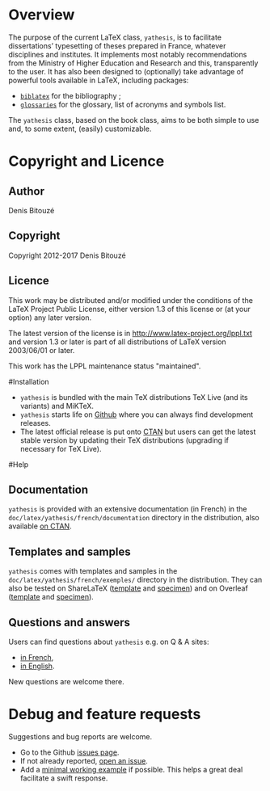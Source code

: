 # Overview

The purpose of the current LaTeX class, `yathesis`, is to facilitate
dissertations’ typesetting of theses prepared in France, whatever disciplines
and institutes. It implements most notably recommendations from the Ministry of
Higher Education and Research and this, transparently to the user. It has also
been designed to (optionally) take advantage of powerful tools available in
LaTeX, including packages:
- [`biblatex`](http://ctan.org/pkg/biblatex) for the bibliography ;
- [`glossaries`](http://ctan.org/pkg/glossaries) for the glossary, list of
  acronyms and symbols list.

The `yathesis` class, based on the book class, aims to be both simple to use
and, to some extent, (easily) customizable.

# Copyright and Licence

## Author

Denis Bitouzé

## Copyright

Copyright 2012-2017 Denis Bitouzé

## Licence

This work may be distributed and/or modified under the conditions of the LaTeX
Project Public License, either version 1.3 of this license or (at your option)
any later version.

The latest version of the license is in http://www.latex-project.org/lppl.txt
and version 1.3 or later is part of all distributions of LaTeX version
2003/06/01 or later.

This work has the LPPL maintenance status "maintained".

#Installation

- `yathesis` is bundled with the main TeX distributions TeX Live (and its
  variants) and MiKTeX.
- `yathesis` starts life on [Github](https://github.com/dbitouze/yathesis) where
  you can always find development releases.
- The latest official release is put onto [CTAN](http://ctan.org/pkg/yathesis)
  but users can get the latest stable version by updating their TeX
  distributions (upgrading if necessary for TeX Live).

#Help

## Documentation

`yathesis` is provided with an extensive documentation (in French) in the
`doc/latex/yathesis/french/documentation` directory in the distribution, also
available
[on CTAN](http://mirrors.ctan.org/macros/latex/contrib/yathesis/doc/yathesis-fr.pdf).

## Templates and samples

`yathesis` comes with templates and samples in the
`doc/latex/yathesis/french/exemples/` directory in the distribution. They can
also be tested on
ShareLaTeX
([template](https://fr.sharelatex.com/templates/thesis/yathesis-template)
and [specimen](https://fr.sharelatex.com/templates/thesis/yathesis-specimen))
and on
Overleaf
([template](https://www.overleaf.com/latex/templates/template-of-a-thesis-written-with-yathesis-class/nhtmtthnqwtd) and
[specimen](https://www.overleaf.com/latex/examples/sample-of-a-thesis-written-with-yathesis-class/nbcfvfqgnjfq)).

## Questions and answers

Users can find questions about `yathesis` e.g. on Q & A sites:

- [in French](http://texnique.fr/osqa/tags/yathesis/),
- [in English](http://tex.stackexchange.com/questions/tagged/yathesis).

New questions are welcome there.

# Debug and feature requests

Suggestions and bug reports are welcome.

- Go to the Github [issues page](https://github.com/dbitouze/yathesis/issues/).
- If not already reported, [open an issue](https://github.com/dbitouze/yathesis/issues/new/).
- Add
  a [minimal working example](http://www.tex.ac.uk/cgi-bin/texfaq2html?label=minxampl) if
  possible. This helps a great deal facilitate a swift response.
